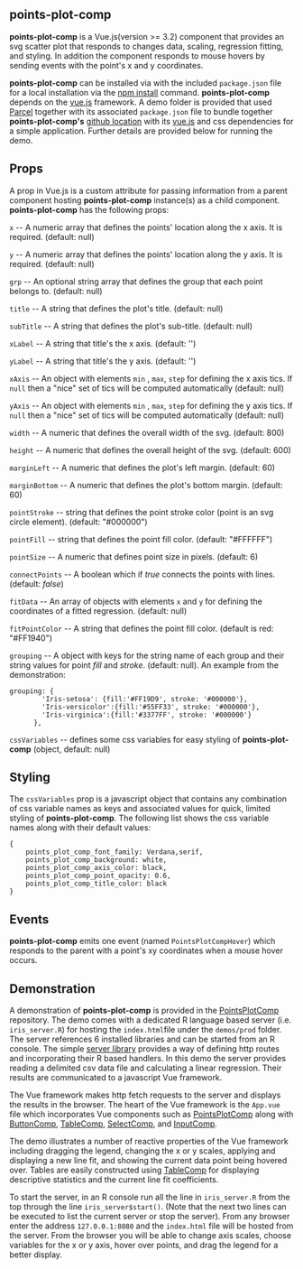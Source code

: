 ## points-plot-comp

**points-plot-comp** is a Vue.js(version >= 3.2) component that provides an svg scatter plot that responds to changes data, scaling, regression fitting, and styling.  In addition the component responds to mouse hovers by sending events with the point's x and y coordinates.

**points-plot-comp** can be installed via with the included `package.json` file for a local installation via the [npm install](https://docs.npmjs.com/cli/install.html "npm install") command.  **points-plot-comp** depends on the [vue.js](https://vuejs.org/ "Vue.js") framework.  A demo folder is provided that used [Parcel](https://parceljs.org/) together with its associated `package.json` file to bundle together  **points-plot-comp's** [github location](https://github.com/deandevl/PointsPlotComp.git) with its [vue.js](https://vuejs.org/ "Vue.js")  and css dependencies for a simple application.  Further details are provided below for running the demo.

## Props ##

A prop in Vue.js is a custom attribute for passing information from a parent component hosting **points-plot-comp** instance(s)  as a child component. **points-plot-comp** has the following props:

`x` -- A numeric array that defines the points' location along the x axis. It is required. (default: null)

`y` -- A numeric array that defines the points' location along the y axis. It is required. (default: null)

`grp` -- An optional string array that defines the group that each point belongs to. (default: null)

`title` -- A string that defines the plot's title. (default: null)

`subTitle` -- A string that defines the plot's sub-title. (default: null)

`xLabel` -- A string that title's the x axis. (default: '')

`yLabel` -- A string that title's the y axis. (default: '')

`xAxis` -- An object with elements `min` , `max`, `step` for defining the x axis tics. If `null` then a "nice" set of tics will be computed automatically (default: null)

`yAxis` -- An object with elements `min` , `max`, `step` for defining the y axis tics. If `null` then a "nice" set of tics will be computed automatically (default: null)

`width` -- A numeric that defines the overall width of the svg. (default: 800)

`height` -- A numeric that defines the overall height of the svg. (default: 600)

`marginLeft` -- A numeric that defines the plot's left margin. (default: 60)

`marginBottom` -- A numeric that defines the plot's bottom margin. (default: 60)

`pointStroke` --  string that defines the point stroke color (point is an svg circle element). (default: "#000000")

`pointFill` -- string that defines the point fill color. (default: "#FFFFFF")

`pointSize` -- A numeric that defines point size in pixels. (default: 6)

`connectPoints` -- A boolean which if *true* connects the points with lines. (default: *false*)

`fitData` -- An array of objects with elements `x` and `y` for defining the coordinates of a fitted regression. (default: null)

`fitPointColor` -- A string that defines the point fill color. (default is red: "#FF1940")

`grouping` -- A object with keys for the string name of each group and their string values for point *fill* and *stroke*. (default: null). An example from the demonstration:

```
grouping: {
        'Iris-setosa': {fill:'#FF19D9', stroke: '#000000'},
        'Iris-versicolor':{fill:'#55FF33', stroke: '#000000'},
        'Iris-virginica':{fill:'#3377FF', stroke: '#000000'}
      },
```

`cssVariables` -- defines some css variables for easy styling of **points-plot-comp** (object, default: null)

## Styling ##

The `cssVariables` prop is a javascript object that contains any combination of css variable names as keys and associated values for quick, limited styling of **points-plot-comp**.  The following list shows the css variable names along with their default values:

```
{
	points_plot_comp_font_family: Verdana,serif,
    points_plot_comp_background: white,
    points_plot_comp_axis_color: black,
    points_plot_comp_point_opacity: 0.6,
    points_plot_comp_title_color: black
}
```

## Events ##

**points-plot-comp** emits one event (named `PointsPlotCompHover`)  which responds to the parent with a point's xy coordinates when a mouse hover occurs.

## Demonstration ##

A demonstration of **points-plot-comp** is provided in the [PointsPlotComp](https://github.com/deandevl/PointsPlotComp.git) repository. The demo comes with a dedicated R language based server (i.e. `iris_server.R`) for hosting the `index.html`file under the `demos/prod` folder.  The server references 6 installed libraries and can be started from an R console.  The simple [server library](https://github.com/deandevl/RserverPkg) provides a way of defining http routes and incorporating their R based handlers. In this demo the server provides reading a delimited csv data file and calculating a linear regression. Their results are communicated to a javascript Vue framework. 

The Vue framework makes http fetch requests to the server and displays the results in the browser.  The heart of the Vue framework is the `App.vue` file which incorporates Vue components such as  [PointsPlotComp](https://github.com/deandevl/PointsPlotComp.git)  along with [ButtonComp](https://github.com/deandevl/ButtonComp.git), [TableComp](https://github.com/deandevl/TableComp.git), [SelectComp](https://github.com/deandevl/SelectComp.git), and [InputComp](https://github.com/deandevl/InputComp.git).

The demo illustrates a number of reactive properties of the Vue framework including dragging the legend, changing the x or y scales, applying and displaying a new line fit, and showing the current data point being hovered over.  Tables are easily constructed using  [TableComp](https://github.com/deandevl/TableComp.git) for displaying descriptive statistics and the current line fit coefficients.

To start the server, in an R console run all the line in `iris_server.R` from the top through the line `iris_server$start()`.  (Note that the next two lines can be executed to list the current server or stop the server).  From any browser enter the address `127.0.0.1:8080` and the `index.html` file will be hosted from the server.  From the browser you will be able to change axis scales, choose variables for the x or y axis, hover over points, and drag the legend for a better display.



